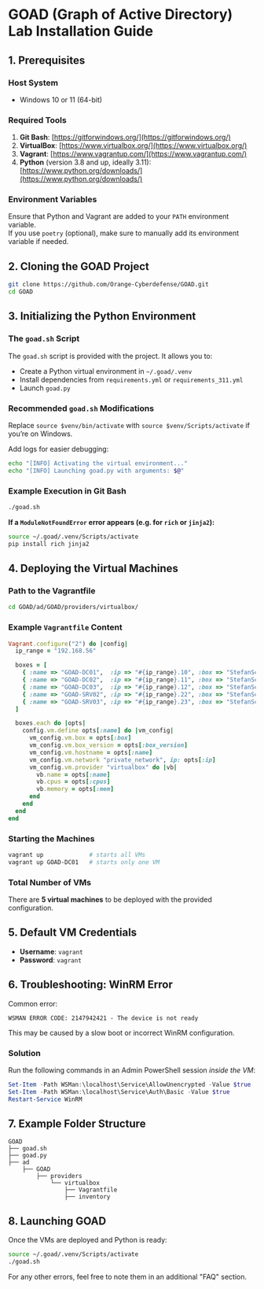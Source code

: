 
# GOAD (Graph of Active Directory) Lab Installation Guide

## 1. Prerequisites

### Host System

- Windows 10 or 11 (64-bit)

### Required Tools

1. **Git Bash**: [https://gitforwindows.org/](https://gitforwindows.org/)
2. **VirtualBox**: [https://www.virtualbox.org/](https://www.virtualbox.org/)
3. **Vagrant**: [https://www.vagrantup.com/](https://www.vagrantup.com/)
4. **Python** (version 3.8 and up, ideally 3.11): [https://www.python.org/downloads/](https://www.python.org/downloads/)

### Environment Variables

Ensure that Python and Vagrant are added to your `PATH` environment variable.  
If you use `poetry` (optional), make sure to manually add its environment variable if needed.

## 2. Cloning the GOAD Project

```bash
git clone https://github.com/Orange-Cyberdefense/GOAD.git
cd GOAD
```

## 3. Initializing the Python Environment

### The `goad.sh` Script

The `goad.sh` script is provided with the project. It allows you to:

- Create a Python virtual environment in `~/.goad/.venv`
- Install dependencies from `requirements.yml` or `requirements_311.yml`
- Launch `goad.py`

### Recommended `goad.sh` Modifications

Replace `source $venv/bin/activate` with `source $venv/Scripts/activate` if you’re on Windows.

Add logs for easier debugging:

```bash
echo "[INFO] Activating the virtual environment..."
echo "[INFO] Launching goad.py with arguments: $@"
```

### Example Execution in Git Bash

```bash
./goad.sh
```

**If a `ModuleNotFoundError` error appears (e.g. for `rich` or `jinja2`):**

```bash
source ~/.goad/.venv/Scripts/activate
pip install rich jinja2
```

## 4. Deploying the Virtual Machines

### Path to the Vagrantfile

```bash
cd GOAD/ad/GOAD/providers/virtualbox/
```

### Example `Vagrantfile` Content

```ruby
Vagrant.configure("2") do |config|
  ip_range = "192.168.56"

  boxes = [
    { :name => "GOAD-DC01",  :ip => "#{ip_range}.10", :box => "StefanScherer/windows_2019", :box_version => "2021.05.15", :cpus => 2, :mem => 3000 },
    { :name => "GOAD-DC02",  :ip => "#{ip_range}.11", :box => "StefanScherer/windows_2019", :box_version => "2021.05.15", :cpus => 2, :mem => 3000 },
    { :name => "GOAD-DC03",  :ip => "#{ip_range}.12", :box => "StefanScherer/windows_2016", :box_version => "2017.12.14", :cpus => 2, :mem => 3000 },
    { :name => "GOAD-SRV02", :ip => "#{ip_range}.22", :box => "StefanScherer/windows_2019", :box_version => "2021.05.15", :cpus => 2, :mem => 6000 },
    { :name => "GOAD-SRV03", :ip => "#{ip_range}.23", :box => "StefanScherer/windows_2016", :box_version => "2019.02.14", :cpus => 2, :mem => 5000 }
  ]

  boxes.each do |opts|
    config.vm.define opts[:name] do |vm_config|
      vm_config.vm.box = opts[:box]
      vm_config.vm.box_version = opts[:box_version]
      vm_config.vm.hostname = opts[:name]
      vm_config.vm.network "private_network", ip: opts[:ip]
      vm_config.vm.provider "virtualbox" do |vb|
        vb.name = opts[:name]
        vb.cpus = opts[:cpus]
        vb.memory = opts[:mem]
      end
    end
  end
end
```

### Starting the Machines

```bash
vagrant up             # starts all VMs
vagrant up GOAD-DC01   # starts only one VM
```

### Total Number of VMs

There are **5 virtual machines** to be deployed with the provided configuration.

## 5. Default VM Credentials

- **Username**: `vagrant`
- **Password**: `vagrant`

## 6. Troubleshooting: WinRM Error

Common error:

```
WSMAN ERROR CODE: 2147942421 - The device is not ready
```

This may be caused by a slow boot or incorrect WinRM configuration.

### Solution

Run the following commands in an Admin PowerShell session *inside the VM*:

```powershell
Set-Item -Path WSMan:\localhost\Service\AllowUnencrypted -Value $true
Set-Item -Path WSMan:\localhost\Service\Auth\Basic -Value $true
Restart-Service WinRM
```

## 7. Example Folder Structure

```
GOAD
├── goad.sh
├── goad.py
├── ad
    ├── GOAD
        ├── providers
            └── virtualbox
                ├── Vagrantfile
                ├── inventory
```

## 8. Launching GOAD

Once the VMs are deployed and Python is ready:

```bash
source ~/.goad/.venv/Scripts/activate
./goad.sh
```

For any other errors, feel free to note them in an additional "FAQ" section.
